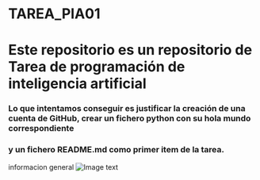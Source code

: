 # TAREA_PIA01
# Este repositorio es un repositorio de Tarea de programación de inteligencia artificial
### Lo que intentamos conseguir es justificar la creación de una cuenta de GitHub, crear un fichero python con su hola mundo correspondiente 
### y un fichero README.md como primer item de la tarea.
<a name="general-info">informacion general</a>
![Image text](/path/to/the/screenshot.png)

